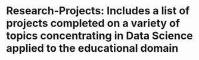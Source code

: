 # Research-Projects: Includes a list of projects completed on a variety of topics concentrating in Data Science applied to the educational domain
